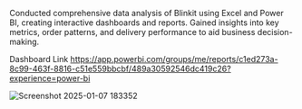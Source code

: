 Conducted comprehensive data analysis of Blinkit using Excel and Power BI, creating interactive dashboards and reports. Gained insights into key metrics, order patterns, and delivery performance to aid business decision-making.


Dashboard Link
https://app.powerbi.com/groups/me/reports/c1ed273a-8c99-463f-8816-c51e559bbcbf/489a30592546dc419c26?experience=power-bi




![Screenshot 2025-01-07 183352](https://github.com/user-attachments/assets/57798cdd-8c0d-4a3c-b022-eb577d6bc3c5)
